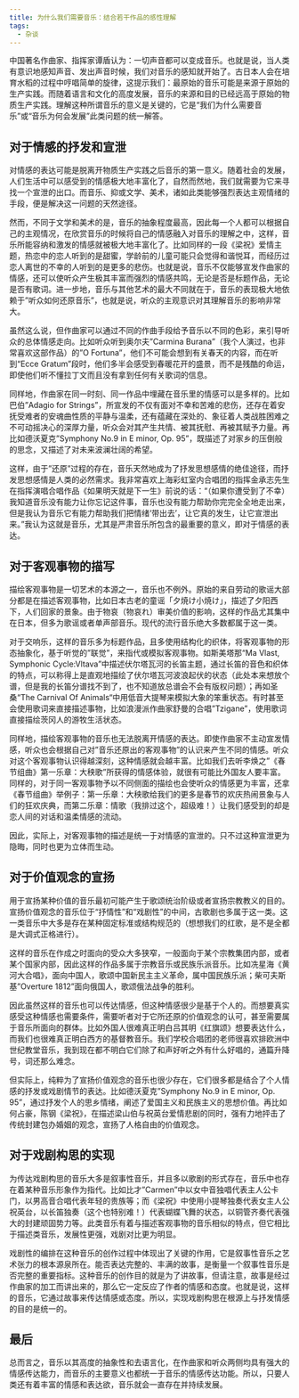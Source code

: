 ```yaml
---
title: 为什么我们需要音乐：结合若干作品的感性理解
tags: 
  - 杂谈
---
```


中国著名作曲家、指挥家谭盾认为：一切声音都可以变成音乐。也就是说，当人类有意识地感知声音、发出声音时候，我们对音乐的感知就开始了。古日本人会在培育水稻的过程中哼唱简单的旋律，这提示我们：最原始的音乐可能是来源于原始的生产实践。而随着语言和文化的高度发展，音乐的来源和目的已经远高于原始的物质生产实践。理解这种所谓音乐的意义是关键的，它是“我们为什么需要音乐”或“音乐为何会发展”此类问题的统一解答。

## 对于情感的抒发和宣泄

对情感的表达可能是脱离开物质生产实践之后音乐的第一意义。随着社会的发展，人们生活中可以感受到的情感极大地丰富化了，自然而然地，我们就需要为它来寻找一个宣泄的出口。而音乐、抑或文学、美术，诸如此类能够强烈表达主观情绪的手段，便是解决这一问题的天然途径。

然而，不同于文学和美术的是，音乐的抽象程度最高，因此每一个人都可以根据自己的主观情况，在欣赏音乐的时候将自己的情感融入对音乐的理解之中，这样，音乐所能容纳和激发的情感就被极大地丰富化了。比如同样的一段《梁祝》爱情主题，热恋中的恋人听到的是甜蜜，学龄前的儿童可能只会觉得和谐悦耳，而经历过恋人离世的不幸的人听到的是更多的悲伤。也就是说，音乐不仅能够宣发作曲家的情感，还可以使听众产生极其丰富而强烈的情感共鸣，无论是否是标题作品，无论是否有歌词。进一步地，音乐与其他艺术的最大不同就在于，音乐的表现极大地依赖于”听众如何还原音乐”，也就是说，听众的主观意识对其理解音乐的影响非常大。

虽然这么说，但作曲家可以通过不同的作曲手段给予音乐以不同的色彩，来引导听众的总体情感走向。比如听众听到奥尔夫”Carmina Burana”（我个人演过，也非常喜欢这部作品）的”O Fortuna”，他们不可能会想到有关春天的内容，而在听到“Ecce Gratum”段时，他们多半会感受到春暖花开的盛景，而不是残酷的命运，即使他们听不懂拉丁文而且没有拿到任何有关歌词的信息。

同样地，作曲家在同一时刻、同一作品中埋藏在音乐里的情感可以是多样的。比如巴伯”Adagio for Strings”，所宣发的不仅有面对不幸和苦难的悲伤，还存在着安抚受难者的安魂曲性质的平静与温柔，还有蕴藏在深处的、象征着人类战胜困难之不可动摇决心的深厚力量，听众会对其产生共情、被其抚慰、再被其赋予力量。再比如德沃夏克”Symphony No.9 in E minor, Op. 95”，既描述了对家乡的压倒般的思念，又描述了对未来波澜壮阔的希望。

这样，由于”还原”过程的存在，音乐天然地成为了抒发思想感情的绝佳途径，而抒发思想感情是人类的必然需求。我非常喜欢上海彩虹室内合唱团的指挥金承志先生在指挥演唱合唱作品《如果明天就是下一生》前说的话：“（如果你遭受到了不幸）我知道音乐没有能力让你忘记这件事，音乐也没有能力帮助你完完全全地走出来，但是我认为音乐它有能力帮助我们把情绪‘带出去’，让它真的发生，让它宣泄出来。”我认为这就是音乐，尤其是严肃音乐所包含的最重要的意义，即对于情感的表达。

## 对于客观事物的描写

描绘客观事物是一切艺术的本源之一，音乐也不例外。原始的来自劳动的歌谣大部分都是在描述客观事物，比如日本古老的童谣「夕焼け小焼け」，描述了夕阳西下，人们回家的景象。由于物哀（物哀れ）审美价值的影响，这样的作品尤其集中在日本，但多为歌谣或者单声部音乐。现代的流行音乐绝大多数都属于这一类。

对于交响乐，这样的音乐多为标题作品，且多使用结构化的织体，将客观事物的形态抽象化，基于听觉的”联觉”，来指代或模拟客观事物。如斯美塔那“Ma Vlast, Symphonic Cycle:Vltava”中描述伏尔塔瓦河的长笛主题，通过长笛的音色和织体的特点，可以称得上是直观地描绘了伏尔塔瓦河波浪起伏的状态（此处本来想放个谱，但是我的长笛分谱找不到了，也不知道放总谱会不会有版权问题）；再如圣桑“The Carnival Of Animals“中用低音大提琴来模拟大象的笨重状态。有时甚至会使用歌词来直接描述事物，比如浪漫派作曲家舒曼的合唱”Tzigane”，使用歌词直接描绘茨冈人的游牧生活状态。

同样地，描绘客观事物的音乐也无法脱离开情感的表达。即使作曲家不主动宣发情感，听众也会根据自己对”音乐还原出的客观事物”的认识来产生不同的情感。听众对这个客观事物认识得越深刻，这种情感就会越丰富。比如我们去听李焕之”《春节组曲》第一乐章：大秧歌”所获得的情感体验，就很有可能比外国友人要丰富。同样的，对于同一客观事物予以不同侧面的描绘也会使听众的情感更为丰富，还拿《春节组曲》举例子：第一乐章：大秧歌给我们的更多是春节的欢庆热闹景象与人们的狂欢庆典，而第二乐章：情歌（我排过这个，超级难！）让我们感受到的却是恋人间的对话和温柔情感的流动。

因此，实际上，对客观事物的描述是统一于对情感的宣泄的。只不过这种宣泄更为隐晦，同时也更为立体而生动。

## 对于价值观念的宣扬

用于宣扬某种价值的音乐最初可能产生于歌颂统治阶级或者宣扬宗教教义的目的。宣扬价值观念的音乐位于“抒情性”和“戏剧性”的中间，古歌剧也多属于这一类。这一类音乐中大多是存在某种固定标准或结构规范的（想想我们的红歌，是不是全都是大调式正格进行）。

这样的音乐在作成之时面向的受众大多狭窄，一般面向于某个宗教集团内部，或者某个国家内部，因此这样的作品多属于宗教音乐或民族乐派音乐。比如冼星海《黄河大合唱》，面向中国人，歌颂中国新民主主义革命，属中国民族乐派；柴可夫斯基”Overture 1812”面向俄国人，歌颂俄法战争的胜利。

因此虽然这样的音乐也可以传达情感，但这种情感很少是基于个人的。而想要真实感受这种情感也需要条件，需要听者对于它所还原的价值观念的认可，甚至需要属于音乐所面向的群体。比如外国人很难真正明白吕其明《红旗颂》想要表达什么，而我们也很难真正明白西方的基督教音乐。我们学校合唱团的老师很喜欢排欧洲中世纪教堂音乐，我到现在都不明白它们除了和声好听之外有什么好唱的，通篇升降号，词还那么难念。

但实际上，纯粹为了宣扬价值观念的音乐也很少存在，它们很多都是结合了个人情感的抒发或戏剧情节的表达。比如德沃夏克”Symphony No.9 in E minor, Op. 95”，通过抒发个人的思乡情绪，阐述了爱国主义和民族主义的思想价值。再比如何占豪，陈钢《梁祝》，在描述梁山伯与祝英台爱情悲剧的同时，强有力地抨击了传统封建包办婚姻的观念，宣扬了人格自由的价值观念。

## 对于戏剧构思的实现

为传达戏剧构思的音乐大多是叙事性音乐，并且多以歌剧的形式存在，音乐中也存在着某种音乐形象作为指代。比如比才”Carmen”中以女中音独唱代表主人公卡门，以男高音合唱代表年轻的贵族等；而《梁祝》中使用小提琴独奏代表女主人公祝英台，以长笛独奏（这个也特别难！）代表蝴蝶飞舞的状态，以铜管齐奏代表强大的封建顽固势力等。此类音乐有着与描述客观事物的音乐相似的特点，但它相比于描述类音乐，发展性更强，戏剧对比更为明显。

戏剧性的编排在这种音乐的创作过程中体现出了关键的作用，它是叙事性音乐之艺术张力的根本源泉所在。能否表达完整的、丰满的故事，是衡量一个叙事性音乐是否完整的重要指标。这种音乐的创作目的就是为了讲故事，但请注意，故事是经过作曲家的加工而讲出来的，那么它一定反应了作者的情感和态度。也就是说，这样的音乐，它通过故事来传达情感或态度。所以，实现戏剧构思在根源上与抒发情感的目的是统一的。

## 最后

总而言之，音乐以其高度的抽象性和去语言化，在作曲家和听众两侧均具有强大的情感传达能力，而音乐的主要意义也都统一于音乐的情感传达功能。所以，只要人类还有着丰富的情感和表达欲，音乐就会一直存在并持续发展。